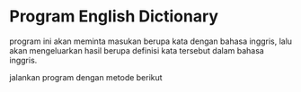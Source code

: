 # Program English Dictionary

program ini akan meminta masukan berupa kata dengan bahasa inggris, lalu akan mengeluarkan hasil berupa definisi kata tersebut dalam bahasa inggris.

jalankan program dengan metode berikut

    